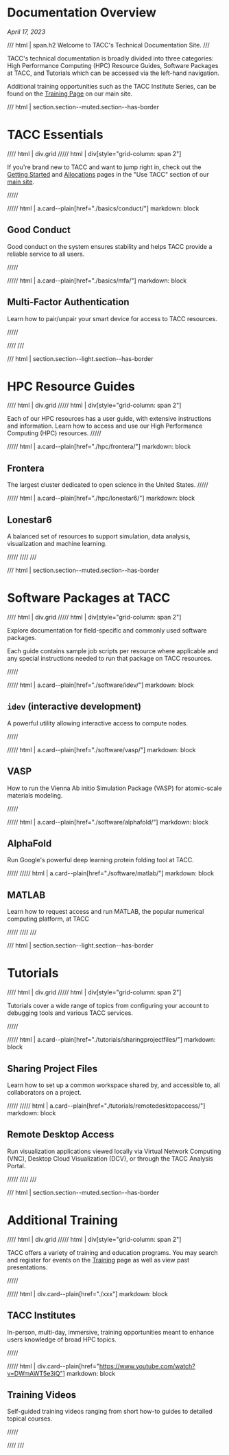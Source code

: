<style>
.grid {
  display: grid;
  gap: var(--global-space--grid-gap);
  grid-template-columns: 1fr 1fr;
}
</style>

# Documentation Overview
*April 17, 2023*

<!-- To not use <h2> so this heading does not show in nav -->
/// html | span.h2
Welcome to TACC's Technical Documentation Site.
///


TACC's technical documentation is broadly divided into three categories: High Performance Computing (HPC) Resource Guides, Software Packages at TACC, and Tutorials which can be accessed via the left-hand navigation.

Additional training opportunities such as the TACC Institute Series, can be found on the [Training Page](https://tacc.utexas.edu/use-tacc/training/) on our main site.


/// html | section.section--muted.section--has-border

# TACC Essentials

//// html | div.grid
///// html | div[style="grid-column: span 2"]

If you're brand new to TACC and want to jump right in, check out the [Getting Started](tacc.utexas.edu/use-tacc/getting-started/) and [Allocations](https://tacc.utexas.edu/use-tacc/allocations/) pages in the "Use TACC" section of our [main site](tacc.utexas.edu).

/////

///// html | a.card--plain[href="./basics/conduct/"]
     markdown: block

## Good Conduct

Good conduct on the system ensures stability and helps TACC provide a reliable service to all users.

/////


///// html | a.card--plain[href="./basics/mfa/"]
     markdown: block

## Multi-Factor Authentication

Learn how to pair/unpair your smart device for access to TACC resources.

/////

<!--
///// html | a.card--plain[href="./tutorials/bashstartup/"]
     markdown: block

## Quickstart for Bash Users

Learn how to configure your default shell for optimal performance. 

/////
-->
////
///


/// html | section.section--light.section--has-border

# HPC Resource Guides

//// html | div.grid
///// html | div[style="grid-column: span 2"]

Each of our HPC resources has a user guide, with extensive instructions and information.  Learn how to access and use our High Performance Computing (HPC) resources.
/////

///// html | a.card--plain[href="./hpc/frontera/"]
     markdown: block

## Frontera

The largest cluster dedicated to open science in the United States.
/////

///// html | a.card--plain[href="./hpc/lonestar6/"]
     markdown: block

## Lonestar6

A balanced set of resources to support simulation, data analysis, visualization and machine learning.

/////
////
///

/// html | section.section--muted.section--has-border

# Software Packages at TACC

//// html | div.grid
///// html | div[style="grid-column: span 2"]

Explore documentation for field-specific and commonly used software packages.

Each guide contains sample job scripts per resource where applicable and any special instructions needed to run that package on TACC resources.

/////

///// html | a.card--plain[href="./software/idev/"]
     markdown: block

## `idev` (interactive development)

A powerful utility allowing interactive access to compute nodes.

/////

///// html | a.card--plain[href="./software/vasp/"]
     markdown: block

## VASP

How to run the Vienna Ab initio Simulation Package (VASP) for atomic-scale materials modeling.

/////

///// html | a.card--plain[href="./software/alphafold/"]
     markdown: block

## AlphaFold

Run Google's powerful deep learning protein folding tool at TACC.

/////
///// html | a.card--plain[href="./software/matlab/"]
     markdown: block

## MATLAB

Learn how to request access and run MATLAB, the popular numerical computing platform, at TACC

/////
////
///

/// html | section.section--light.section--has-border

# Tutorials

//// html | div.grid
///// html | div[style="grid-column: span 2"]

Tutorials cover a wide range of topics from configuring your account to debugging tools and various TACC services.

/////

///// html | a.card--plain[href="./tutorials/sharingprojectfiles/"]
     markdown: block

## Sharing Project Files

Learn how to set up a common workspace shared by, and accessible to, all collaborators on a project.  

/////
///// html | a.card--plain[href="./tutorials/remotedesktopaccess/"]
     markdown: block

## Remote Desktop Access

Run visualization applications viewed locally via Virtual Network Computing (VNC), Desktop Cloud Visualization (DCV), or through the TACC Analysis Portal.

/////
////
///

/// html | section.section--muted.section--has-border

# Additional Training

//// html | div.grid
///// html | div[style="grid-column: span 2"]

TACC offers a variety of training and education programs. You may search and register for events on the [Training](https://tacc.utexas.edu/use-tacc/training/) page as well as view past presentations.

/////

///// html | div.card--plain[href="./xxx"]
     markdown: block

## TACC Institutes

In-person, multi-day, immersive, training opportunities meant to enhance users knowledge of broad HPC topics.

/////

///// html | div.card--plain[href="https://www.youtube.com/watch?v=DWmAWT5e3iQ"]
     markdown: block

## Training Videos

Self-guided training videos ranging from short how-to guides to detailed topical courses.


/////

////
///



<!--
For additional HPC training, check out the following resources and contacts:

* transfer any files
* manage and monitor your allocation
* establish DN's
* training resources
* software search
* allocation managers


* Our Training Links
* CI
* Cornell
* YouTube

- TACC Tutorials - A set of hands on classes with specific focus.
- TACC Institute Series - 
- Some External Resource - E.g. Cornell workshop.
-->
